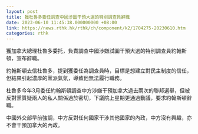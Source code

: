 ```yaml
---
layout: post
title: 獲杜魯多委任調查中國涉圖干預大選的特別調查員辭職
date: 2023-06-10 11:45:38.000000000 +08:00
link: https://news.rthk.hk/rthk/ch/component/k2/1704275-20230610.htm
categories: rthk
---
```


獲加拿大總理杜魯多委托，負責調查中國涉嫌試圖干預大選的特別調查員約翰斯頓，宣布辭職。

約翰斯頓去信杜魯多，提到獲委任為調查員時，目標是想建立對民主制度的信任，但結果引起濃厚的黨派氣氛，導致他無法履行職務。

杜魯多今年3月委任約翰斯頓調查中方涉嫌干預加拿大過去兩次的聯邦選舉，但被反對黨質疑兩人的私人關係過於密切，下議院上星期更通過動議，要求約翰斯頓辭職。

中國外交部早前強調，中方反對任何國家干涉其他國家的內政，中方沒有興趣，亦不會干預加拿大的內政。
